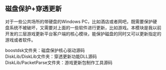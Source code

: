 ## 磁盘保护+穿透更新

对于一些公共场所的带硬盘的Windows PC，比如酒店或者网吧，既需要保护硬盘系统不被破坏，又需要对上面的一些软件进行更新，比如游戏。本模块是我以前开发的三层游戏更新平台客户端的核心模块，能保护磁盘的同时又可以更新指定的游戏或者软件。
  
boostdsk文件夹：磁盘保护核心驱动源码  
DiskLib/DiskLib文件夹：穿透更新功能DLL源码  
DiskLib/PacketParse文件夹：游戏更新包制作工具源码
